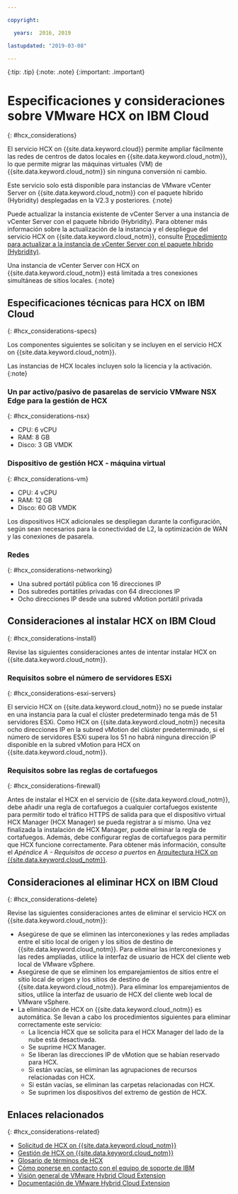 ```yaml
---

copyright:

  years:  2016, 2019

lastupdated: "2019-03-08"

---
```


{:tip: .tip}
{:note: .note}
{:important: .important}

# Especificaciones y consideraciones sobre VMware HCX on IBM Cloud
{: #hcx_considerations}

El servicio HCX on {{site.data.keyword.cloud}} permite ampliar fácilmente las redes de centros de datos locales en {{site.data.keyword.cloud_notm}}, lo que permite migrar las máquinas virtuales (VM) de {{site.data.keyword.cloud_notm}} sin ninguna conversión ni cambio.

Este servicio solo está disponible para instancias de VMware vCenter Server on {{site.data.keyword.cloud_notm}} con el paquete híbrido (Hybridity) desplegadas en la V2.3 y posteriores.
{:note}

Puede actualizar la instancia existente de vCenter Server a una instancia de vCenter Server con el paquete híbrido (Hybridity). Para obtener más información sobre la actualización de la instancia y el despliegue del servicio HCX on {{site.data.keyword.cloud_notm}}, consulte [Procedimiento para actualizar a la instancia de vCenter Server con el paquete híbrido (Hybridity)](/docs/services/vmwaresolutions/vcenter?topic=vmware-solutions-vc_applyingupdates#procedure-to-upgrade-to-the-vcenter-server-with-hybridity-bundle-instance).

Una instancia de vCenter Server con HCX on {{site.data.keyword.cloud_notm}} está limitada a tres conexiones simultáneas de sitios locales.
{:note}

## Especificaciones técnicas para HCX on IBM Cloud
{: #hcx_considerations-specs}

Los componentes siguientes se solicitan y se incluyen en el servicio HCX on {{site.data.keyword.cloud_notm}}.

Las instancias de HCX locales incluyen solo la licencia y la activación.
{:note}

### Un par activo/pasivo de pasarelas de servicio VMware NSX Edge para la gestión de HCX
{: #hcx_considerations-nsx}

* CPU: 6 vCPU
* RAM: 8 GB
* Disco: 3 GB VMDK

### Dispositivo de gestión HCX - máquina virtual
{: #hcx_considerations-vm}

* CPU: 4 vCPU
* RAM: 12 GB
* Disco: 60 GB VMDK

Los dispositivos HCX adicionales se despliegan durante la configuración, según sean necesarios para la conectividad de L2, la optimización de WAN y las conexiones de pasarela.

### Redes
{: #hcx_considerations-networking}

* Una subred portátil pública con 16 direcciones IP
* Dos subredes portátiles privadas con 64 direcciones IP
* Ocho direcciones IP desde una subred vMotion portátil privada

## Consideraciones al instalar HCX on IBM Cloud
{: #hcx_considerations-install}

Revise las siguientes consideraciones antes de intentar instalar HCX on {{site.data.keyword.cloud_notm}}.

### Requisitos sobre el número de servidores ESXi
{: #hcx_considerations-esxi-servers}

El servicio HCX on {{site.data.keyword.cloud_notm}} no se puede instalar en una instancia para la cual el clúster predeterminado tenga más de 51 servidores ESXi. Como HCX on {{site.data.keyword.cloud_notm}} necesita ocho direcciones IP en la subred vMotion del clúster predeterminado, si el número de servidores ESXi supera los 51 no habrá ninguna dirección IP disponible en la subred vMotion para HCX on {{site.data.keyword.cloud_notm}}.

### Requisitos sobre las reglas de cortafuegos
{: #hcx_considerations-firewall}

Antes de instalar el HCX en el servicio de {{site.data.keyword.cloud_notm}}, debe añadir una regla de cortafuegos a cualquier cortafuegos existente para permitir todo el tráfico HTTPS de salida para que el dispositivo virtual HCX Manager (HCX Manager) se pueda registrar a sí mismo. Una vez finalizada la instalación de HCX Manager, puede eliminar la regla de cortafuegos. Además, debe configurar reglas de cortafuegos para permitir que HCX funcione correctamente. Para obtener más información, consulte el *Apéndice A - Requisitos de acceso a puertos* en [Arquitectura HCX on {{site.data.keyword.cloud_notm}}](https://www.ibm.com/cloud/garage/files/HCX_Architecture_Design.pdf).

## Consideraciones al eliminar HCX on IBM Cloud
{: #hcx_considerations-delete}

Revise las siguientes consideraciones antes de eliminar el servicio HCX on {{site.data.keyword.cloud_notm}}:
* Asegúrese de que se eliminen las interconexiones y las redes ampliadas entre el sitio local de origen y los sitios de destino de {{site.data.keyword.cloud_notm}}. Para eliminar las interconexiones y las redes ampliadas, utilice la interfaz de usuario de HCX del cliente web local de VMware vSphere.
* Asegúrese de que se eliminen los emparejamientos de sitios entre el sitio local de origen y los sitios de destino de {{site.data.keyword.cloud_notm}}. Para eliminar los emparejamientos de sitios, utilice la interfaz de usuario de HCX del cliente web local de VMware vSphere.
* La eliminación de HCX on {{site.data.keyword.cloud_notm}} es automática. Se llevan a cabo los procedimientos siguientes para eliminar correctamente este servicio:
   * La licencia HCX que se solicita para el HCX Manager del lado de la nube está desactivada.
   * Se suprime HCX Manager.
   * Se liberan las direcciones IP de vMotion que se habían reservado para HCX.
   * Si están vacías, se eliminan las agrupaciones de recursos relacionadas con HCX.
   * Si están vacías, se eliminan las carpetas relacionadas con HCX.
   * Se suprimen los dispositivos del extremo de gestión de HCX.

## Enlaces relacionados
{: #hcx_considerations-related}

* [Solicitud de HCX on {{site.data.keyword.cloud_notm}}](/docs/services/vmwaresolutions/services?topic=vmware-solutions-hcx_ordering)
* [Gestión de HCX on {{site.data.keyword.cloud_notm}}](/docs/services/vmwaresolutions/services?topic=vmware-solutions-managinghcx)
* [Glosario de términos de HCX](/docs/services/vmwaresolutions/services?topic=vmware-solutions-hcx_glossary)
* [Cómo ponerse en contacto con el equipo de soporte de IBM](/docs/services/vmwaresolutions/vmonic?topic=vmware-solutions-trbl_support)
* [Visión general de VMware Hybrid Cloud Extension](https://cloud.vmware.com/vmware-hcx)
* [Documentación de VMware Hybrid Cloud Extension](https://cloud.vmware.com/vmware-hcx/resources)
